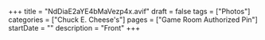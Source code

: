 +++
title = "NdDiaE2aYE4bMaVezp4x.avif"
draft = false
tags = ["Photos"]
categories = ["Chuck E. Cheese's"]
pages = ["Game Room Authorized Pin"]
startDate = ""
description = "Front"
+++
